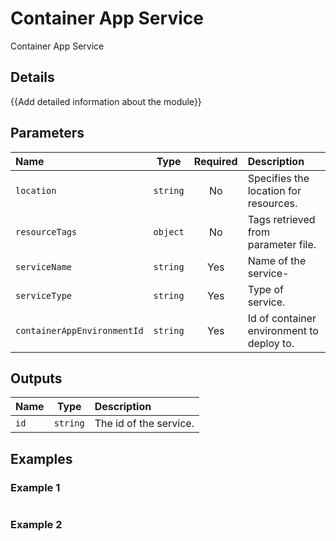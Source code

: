 # Container App Service

Container App Service

## Details

{{Add detailed information about the module}}

## Parameters

| Name                        | Type     | Required | Description                               |
| :-------------------------- | :------: | :------: | :---------------------------------------- |
| `location`                  | `string` | No       | Specifies the location for resources.     |
| `resourceTags`              | `object` | No       | Tags retrieved from parameter file.       |
| `serviceName`               | `string` | Yes      | Name of the service-                      |
| `serviceType`               | `string` | Yes      | Type of service.                          |
| `containerAppEnvironmentId` | `string` | Yes      | Id of container environment to deploy to. |

## Outputs

| Name | Type     | Description            |
| :--- | :------: | :--------------------- |
| `id` | `string` | The id of the service. |

## Examples

### Example 1

```bicep
```

### Example 2

```bicep
```